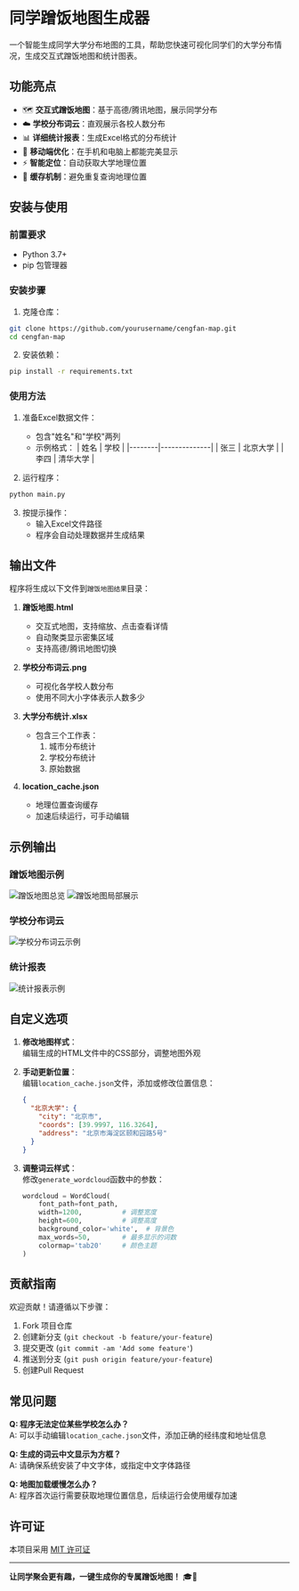 # 同学蹭饭地图生成器


一个智能生成同学大学分布地图的工具，帮助您快速可视化同学们的大学分布情况，生成交互式蹭饭地图和统计图表。

## 功能亮点

- 🗺️ **交互式蹭饭地图**：基于高德/腾讯地图，展示同学分布
- ☁️ **学校分布词云**：直观展示各校人数分布
- 📊 **详细统计报表**：生成Excel格式的分布统计
- 📱 **移动端优化**：在手机和电脑上都能完美显示
- ⚡ **智能定位**：自动获取大学地理位置
- 💾 **缓存机制**：避免重复查询地理位置

## 安装与使用

### 前置要求
- Python 3.7+
- pip 包管理器

### 安装步骤

1. 克隆仓库：
```bash
git clone https://github.com/yourusername/cengfan-map.git
cd cengfan-map
```

2. 安装依赖：
```bash
pip install -r requirements.txt
```

### 使用方法

1. 准备Excel数据文件：
   - 包含"姓名"和"学校"两列
   - 示例格式：
     | 姓名   | 学校         |
     |--------|--------------|
     | 张三   | 北京大学     |
     | 李四   | 清华大学     |

2. 运行程序：
```bash
python main.py
```

3. 按提示操作：
   - 输入Excel文件路径
   - 程序会自动处理数据并生成结果

## 输出文件

程序将生成以下文件到`蹭饭地图结果`目录：

1. **蹭饭地图.html**  
   - 交互式地图，支持缩放、点击查看详情
   - 自动聚类显示密集区域
   - 支持高德/腾讯地图切换

2. **学校分布词云.png**  
   - 可视化各学校人数分布
   - 使用不同大小字体表示人数多少

3. **大学分布统计.xlsx**  
   - 包含三个工作表：
     1. 城市分布统计
     2. 学校分布统计
     3. 原始数据

4. **location_cache.json**  
   - 地理位置查询缓存
   - 加速后续运行，可手动编辑

## 示例输出

### 蹭饭地图示例
![蹭饭地图总览](images/1.png)
![蹭饭地图局部展示](images/2.png)
### 学校分布词云
![学校分布词云示例](images/学校分布词云.png)
### 统计报表
![统计报表示例](images/统计表.png)

## 自定义选项

1. **修改地图样式**：  
   编辑生成的HTML文件中的CSS部分，调整地图外观

2. **手动更新位置**：  
   编辑`location_cache.json`文件，添加或修改位置信息：
   ```json
   {
     "北京大学": {
       "city": "北京市",
       "coords": [39.9997, 116.3264],
       "address": "北京市海淀区颐和园路5号"
     }
   }
   ```

3. **调整词云样式**：  
   修改`generate_wordcloud`函数中的参数：
   ```python
   wordcloud = WordCloud(
       font_path=font_path,
       width=1200,          # 调整宽度
       height=600,          # 调整高度
       background_color='white',  # 背景色
       max_words=50,        # 最多显示的词数
       colormap='tab20'     # 颜色主题
   )
   ```

## 贡献指南

欢迎贡献！请遵循以下步骤：

1. Fork 项目仓库
2. 创建新分支 (`git checkout -b feature/your-feature`)
3. 提交更改 (`git commit -am 'Add some feature'`)
4. 推送到分支 (`git push origin feature/your-feature`)
5. 创建Pull Request

## 常见问题

**Q: 程序无法定位某些学校怎么办？**  
A: 可以手动编辑`location_cache.json`文件，添加正确的经纬度和地址信息

**Q: 生成的词云中文显示为方框？**  
A: 请确保系统安装了中文字体，或指定中文字体路径

**Q: 地图加载缓慢怎么办？**  
A: 程序首次运行需要获取地理位置信息，后续运行会使用缓存加速

## 许可证

本项目采用 [MIT 许可证](LICENSE)

---

**让同学聚会更有趣，一键生成你的专属蹭饭地图！** 🎓📍
